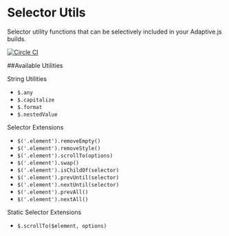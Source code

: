 Selector Utils
================

Selector utility functions that can be selectively included in your Adaptive.js builds.

[![Circle CI](https://circleci.com/gh/mobify/selector-utils.png?style=shield&circle-token=8fbb0878d31fb6260af4d0518e61760df7eaa7a2)](https://circleci.com/gh/mobify/selector-utils)

##Available Utilities

String Utilities

- `$.any`
- `$.capitalize`
- `$.format`
- `$.nestedValue`

Selector Extensions

- `$('.element').removeEmpty()`
- `$('.element').removeStyle()`
- `$('.element').scrollTo(options)`
- `$('.element').swap()`
- `$('.element').isChildOf(selector)`
- `$('.element').prevUntil(selector)`
- `$('.element').nextUntil(selector)`
- `$('.element').prevAll()`
- `$('.element').nextAll()`

Static Selector Extensions

- `$.scrollTo($element, options)`
